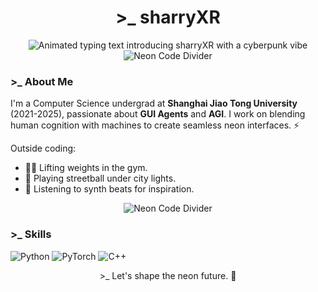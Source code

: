 <div style="display: flex; justify-content: center;">
  <h1>>_ sharryXR</h1>
</div>
<div style="display: flex; justify-content: center;">
  <img src="https://readme-typing-svg.herokuapp.com?font=Parkinsans&weight=600&size=32&pause=1000&color=FF69B4&background=1A1A2E¢er=true&vCenter=true&width=1000&height=100&lines=Hey+there%21+I%27m+sharryXR+from+SJTU+%21+%F0%9F%92%BE;So+excited+to+meet+you%21+%E2%9A%A1%EF%B8%8F;Let%27s+make+some+cool+stuff+together%21+%F0%9F%8C%8C" alt="Animated typing text introducing sharryXR with a cyberpunk vibe" />
</div>

<div align="center">
  <img src="https://img.shields.io/badge/-----------------------------------------------%20About%20Me%20-------------------------------------------------------FF69B4?style=plastic&logo=data:image/svg+xml;base64,PHN2ZyB4bWxucz0iaHR0cDovL3d3dy53My5vcmcvMjAwMC9zdmciIHdpZHRoPSIyNCIgaGVpZ2h0PSIyNCIgdmlld0JveD0iMCAwIDI0IDI0IiBmaWxsPSJub25lIiBzdHJva2U9IiNmZmYiIHN0cm9rZS13aWR0aD0iMiIgc3Ryb2tlLWxpbmVjYXA9InJvdW5kIiBzdHJva2UtbGluZWpvaW49InJvdW5kIj48cGF0aCBkPSJNMTIgM2E2IDYgMCAwIDAgOSA5IDYgNiAwIDAgMC05IDkgNiA2IDAgMCAwLTktOSIvPjwvc3ZnPg==" alt="Neon Code Divider" />
</div>

### >_ About Me
I'm a Computer Science undergrad at **Shanghai Jiao Tong University** (2021-2025), passionate about **GUI Agents** and **AGI**. I work on blending human cognition with machines to create seamless neon interfaces. ⚡️

Outside coding:
- 🏋️‍♂️ Lifting weights in the gym.
- 🏀 Playing streetball under city lights.
- 🎵 Listening to synth beats for inspiration.


<div align="center">
  <img src="https://img.shields.io/badge/-----------------------------------------------%20Skills%20-------------------------------------------------------FF69B4?style=plastic&logo=data:image/svg+xml;base64,PHN2ZyB4bWxucz0iaHR0cDovL3d3dy53My5vcmcvMjAwMC9zdmciIHdpZHRoPSIyNCIgaGVpZ2h0PSIyNCIgdmlld0JveD0iMCAwIDI0IDI0IiBmaWxsPSJub25lIiBzdHJva2U9IiNmZmYiIHN0cm9rZS13aWR0aD0iMiIgc3Ryb2tlLWxpbmVjYXA9InJvdW5kIiBzdHJva2UtbGluZWpvaW49InJvdW5kIj48cGF0aCBkPSJNMTIgM2E2IDYgMCAwIDAgOSA5IDYgNiAwIDAgMC05IDkgNiA2IDAgMCAwLTktOSIvPjwvc3ZnPg==" alt="Neon Code Divider" />
</div>

### >_ Skills
![Python](https://img.shields.io/badge/-Python-FF69B4?logo=python&logoColor=black&style=plastic)
![PyTorch](https://img.shields.io/badge/-PyTorch-A855F7?logo=pytorch&logoColor=black&style=plastic)
![C++](https://img.shields.io/badge/-C++-00FFDD?logo=c%2B%2B&logoColor=black&style=plastic)


<div align="center">
  <p>>_ Let's shape the neon future. 🌃</p>
</div>
